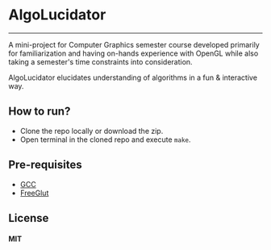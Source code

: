 # AlgoLucidator
--------------

A mini-project for Computer Graphics semester course developed primarily for familiarization and having on-hands experience with OpenGL while also taking a semester's time constraints into consideration.

AlgoLucidator elucidates understanding of algorithms in a fun & interactive way.



## How to run?

- Clone the repo locally or download the zip.
- Open terminal in the cloned repo and execute `make`.

## Pre-requisites

- <a href="https://gnu.gcc.org">GCC</a>
- <a href="https://freeglut.sourceforge.net">FreeGlut</a>

## License

#### MIT

 
